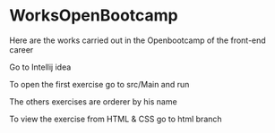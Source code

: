 # WorksOpenBootcamp

Here are the works carried out in the Openbootcamp of the front-end career

Go to Intellij idea

To open the first exercise go to src/Main and run

The others exercises are orderer by his name

To view the exercise from HTML & CSS go to html branch
